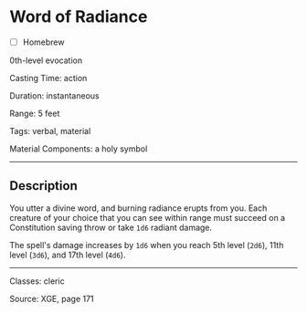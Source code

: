 # Word of Radiance

- [ ] Homebrew

0th-level evocation

Casting Time: action

Duration: instantaneous

Range: 5 feet

Tags: verbal, material

Material Components: a holy symbol

---

## Description
You utter a divine word, and burning radiance erupts from you. Each creature of your choice that you can see within range must succeed on a Constitution saving throw or take `1d6` radiant damage.

The spell's damage increases by `1d6` when you reach 5th level (`2d6`), 11th level (`3d6`), and 17th level (`4d6`).

---

Classes: cleric

Source: XGE, page 171
